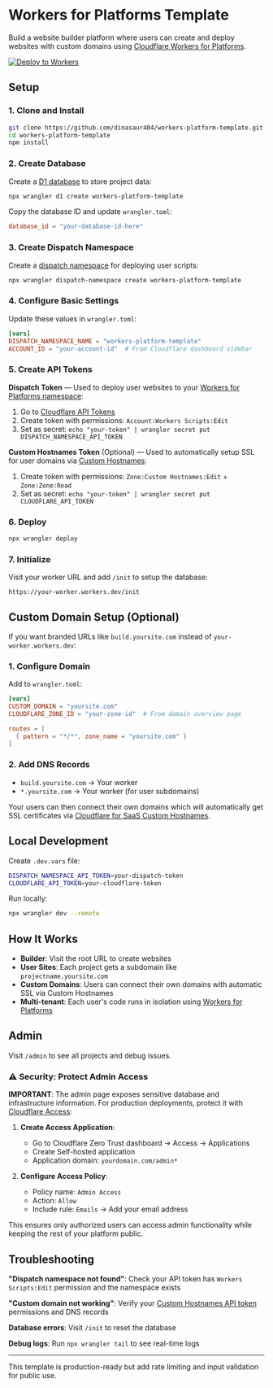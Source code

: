 # Workers for Platforms Template

Build a website builder platform where users can create and deploy websites with custom domains using [Cloudflare Workers for Platforms](https://developers.cloudflare.com/cloudflare-for-platforms/workers-for-platforms/).

[![Deploy to Workers](https://deploy.workers.cloudflare.com/button)](https://deploy.workers.cloudflare.com/?url=https://github.com/dinasaur404/platform-template)

## Setup

### 1. Clone and Install
```bash
git clone https://github.com/dinasaur404/workers-platform-template.git
cd workers-platform-template
npm install
```

### 2. Create Database
Create a [D1 database](https://developers.cloudflare.com/d1/) to store project data:
```bash
npx wrangler d1 create workers-platform-template
```
Copy the database ID and update `wrangler.toml`:
```toml
database_id = "your-database-id-here"
```

### 3. Create Dispatch Namespace
Create a [dispatch namespace](https://developers.cloudflare.com/cloudflare-for-platforms/workers-for-platforms/get-started/configuration/#2-create-a-dispatch-namespace) for deploying user scripts:
```bash
npx wrangler dispatch-namespace create workers-platform-template
```

### 4. Configure Basic Settings
Update these values in `wrangler.toml`:
```toml
[vars]
DISPATCH_NAMESPACE_NAME = "workers-platform-template"
ACCOUNT_ID = "your-account-id"  # From Cloudflare dashboard sidebar
```

### 5. Create API Tokens

**Dispatch Token** — Used to deploy user websites to your [Workers for Platforms namespace](https://developers.cloudflare.com/cloudflare-for-platforms/workers-for-platforms/get-started/configuration/#3-create-an-api-token):
1. Go to [Cloudflare API Tokens](https://dash.cloudflare.com/profile/api-tokens)
2. Create token with permissions: `Account:Workers Scripts:Edit`
3. Set as secret: `echo "your-token" | wrangler secret put DISPATCH_NAMESPACE_API_TOKEN`

**Custom Hostnames Token** (Optional) — Used to automatically setup SSL for user domains via [Custom Hostnames](https://developers.cloudflare.com/cloudflare-for-platforms/cloudflare-for-saas/):
1. Create token with permissions: `Zone:Custom Hostnames:Edit` + `Zone:Zone:Read`
2. Set as secret: `echo "your-token" | wrangler secret put CLOUDFLARE_API_TOKEN`

### 6. Deploy
```bash
npx wrangler deploy
```

### 7. Initialize
Visit your worker URL and add `/init` to setup the database:
```
https://your-worker.workers.dev/init
```

## Custom Domain Setup (Optional)

If you want branded URLs like `build.yoursite.com` instead of `your-worker.workers.dev`:

### 1. Configure Domain
Add to `wrangler.toml`:
```toml
[vars]
CUSTOM_DOMAIN = "yoursite.com"
CLOUDFLARE_ZONE_ID = "your-zone-id"  # From domain overview page

routes = [
  { pattern = "*/*", zone_name = "yoursite.com" }
]
```

### 2. Add DNS Records
- `build.yoursite.com` → Your worker
- `*.yoursite.com` → Your worker (for user subdomains)

Your users can then connect their own domains which will automatically get SSL certificates via [Cloudflare for SaaS Custom Hostnames](https://developers.cloudflare.com/cloudflare-for-platforms/cloudflare-for-saas/).

## Local Development

Create `.dev.vars` file:
```bash
DISPATCH_NAMESPACE_API_TOKEN=your-dispatch-token
CLOUDFLARE_API_TOKEN=your-cloudflare-token
```

Run locally:
```bash
npx wrangler dev --remote
```

## How It Works

- **Builder**: Visit the root URL to create websites
- **User Sites**: Each project gets a subdomain like `projectname.yoursite.com`
- **Custom Domains**: Users can connect their own domains with automatic SSL via Custom Hostnames
- **Multi-tenant**: Each user's code runs in isolation using [Workers for Platforms](https://developers.cloudflare.com/cloudflare-for-platforms/workers-for-platforms/)

## Admin

Visit `/admin` to see all projects and debug issues.

### ⚠️ Security: Protect Admin Access

**IMPORTANT**: The admin page exposes sensitive database and infrastructure information. For production deployments, protect it with [Cloudflare Access](https://developers.cloudflare.com/cloudflare-one/applications/configure-apps/self-hosted-apps/):

1. **Create Access Application**:
   - Go to Cloudflare Zero Trust dashboard → Access → Applications
   - Create Self-hosted application
   - Application domain: `yourdomain.com/admin*`

2. **Configure Access Policy**:
   - Policy name: `Admin Access`
   - Action: `Allow`
   - Include rule: `Emails` → Add your email address

This ensures only authorized users can access admin functionality while keeping the rest of your platform public.
## Troubleshooting

**"Dispatch namespace not found"**: Check your API token has `Workers Scripts:Edit` permission and the namespace exists

**"Custom domain not working"**: Verify your [Custom Hostnames API token](https://developers.cloudflare.com/cloudflare-for-platforms/cloudflare-for-saas/security/api-tokens/) permissions and DNS records

**Database errors**: Visit `/init` to reset the database

**Debug logs**: Run `npx wrangler tail` to see real-time logs

---

This template is production-ready but add rate limiting and input validation for public use.
